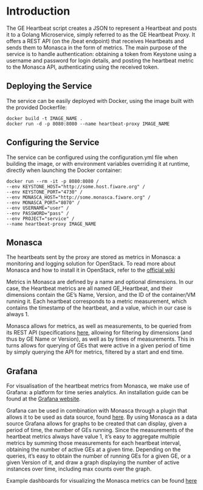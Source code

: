 # Introduction

The GE Heartbeat script creates a JSON to represent a Heartbeat and posts it to
a Golang Microservice, simply referred to as the GE Heartbeat Proxy. It offers a
REST API (on the /beat endpoint) that receives Heartbeats and sends them to
Monasca in the form of metrics. The main purpose of the service is to handle
authentication: obtaining a token from Keystone using a username and password
for login details, and posting the heartbeat metric to the Monasca API,
authenticating using the received token.

## Deploying the Service

The service can be easily deployed with Docker, using the image built with the
provided Dockerfile:

```shell
docker build -t IMAGE_NAME .
docker run -d -p 8080:8080 --name heartbeat-proxy IMAGE_NAME
```

## Configuring the Service

The service can be configured using the configuration.yml file when building the
image, or with environment variables overriding it at runtime, directly when
launching the Docker container:

```shell
docker run --rm -it -p 8080:8080 /
--env KEYSTONE_HOST="http://some.host.fiware.org" /
--env KEYSTONE_PORT="4730" /
--env MONASCA_HOST="http://some.monasca.fiware.org" /
--env MONASCA_PORT="8070" /
--env USERNAME="user" /
--env PASSWORD="pass" /
--env PROJECT="service" /
--name heartbeat-proxy IMAGE_NAME
```

## Monasca

The heartbeats sent by the proxy are stored as metrics in Monasca: a monitoring
and logging solution for OpenStack. To read more about Monasca and how to
install it in OpenStack, refer to the
[official wiki](https://wiki.openstack.org/wiki/Monasca>)

Metrics in Monasca are defined by a name and optional dimensions. In our case,
the Heartbeat metrics are all named GE_Heartbeat, and their dimensions contain
the GE’s Name, Version, and the ID of the container/VM running it. Each
heartbeat corresponds to a metric measurement, which contains the timestamp of
the heartbeat, and a value, which in our case is always 1.

Monasca allows for metrics, as well as measurements, to be queried from its REST
API (specifications
[here](https://github.com/openstack/monasca-api/blob/master/docs/monasca-api-spec.md),
allowing for filtering by dimensions (and thus by GE Name or Version), as well
as by times of measurements. This in turns allows for querying of GEs that were
active in a given period of time by simply querying the API for metrics,
filtered by a start and end time.

## Grafana

For visualisation of the heartbeat metrics from Monasca, we make use of Grafana:
a platform for time series analytics. An installation guide can be found at the
[Grafana website](https://grafana.com/).

Grafana can be used in combination with Monasca through a plugin that allows it
to be used as data source, found
[here](https://grafana.com/plugins/monasca-datasource/installation). By using
Monasca as a data source Grafana allows for graphs to be created that can
display, given a period of time, the number of GEs running.
Since the measurements of the heartbeat metrics always have value 1, it’s easy
to aggregate multiple metrics by summing those measurements for each heartbeat
interval, obtaining the number of active GEs at a given time. Depending on the
queries, it’s easy to obtain the number of running GEs for a given GE, or a
given Version of it, and draw a graph displaying the number of active instances
over time, including max counts over the graph.

Example dashboards for visualizing the Monasca metrics can be found [here](https://github.com/Cerfoglg/GE-Heartbeat/tree/master/grafana-dashboards)
